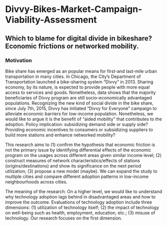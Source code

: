 # Divvy-Bikes-Market-Campaign-Viability-Assessment

## Which to blame for digital divide in bikeshare? Economic frictions or networked mobility.
 
### Motivation
Bike share has emerged as an popular means for first-and last-mile urban transportation in many cities. In Chicago, the City’s Department of Transportation launched a bike-sharing system “Divvy” in 2013. Sharing economy, by its nature, is expected to provide people with more equal access to services and goods. Nonetheless, data shows that the majority beneficiaries of Divvy program are still socio-economically advantaged populations. Recognizing the new kind of social divide in the bike share, since July 7th, 2015, Divvy has initiated “Divvy for Everyone” campaign to alleviate economic barriers for low-income population. Nonetheless, we would like to argue it is the benefit of “aided mobility” that contributes to the adoption. 
Policy implication: subsidizing demand side or supply side? Providing economic incentives to consumers or subsidizing suppliers to build more stations and enhance networked mobility?

This research aims to (1) confirm the hypothesis that economic friction is not the primary issue by identifying differential effects of the economic program on the usages across different areas given similar income level; (2) construct measures of  network characteristics/effects of stations (origins/destinations) and show its significance on the next period utilization; (3) propose a new model (maybe). We can expand the study to multiple cities and compare different adoption patterns in low-income neighbourhoods across cities.

The meaning of the research: On a higher level, we would like to understand why technology adoption lags behind in disadvantaged areas and how to improve the outcome. Evaluations of technology adoption include three dimensions: (1) utilization of technology itself; (2) the impact of technology on well-being such as health, employment, education, etc.; (3) misuse of technology. Our research focuses on the first dimension. 
